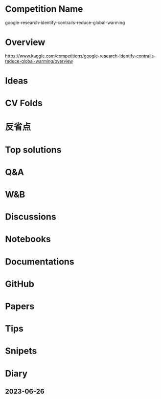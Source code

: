 # Competition Name
google-research-identify-contrails-reduce-global-warming

# Overview
https://www.kaggle.com/competitions/google-research-identify-contrails-reduce-global-warming/overview

# Ideas

# CV Folds

# 反省点

# Top solutions

# Q&A

# W&B

# Discussions

# Notebooks

# Documentations

# GitHub

# Papers

# Tips

# Snipets

# Diary
## 2023-06-26
